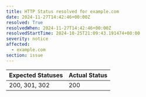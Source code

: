 ```yaml
---
title: HTTP Status resolved for example.com
date: 2024-11-27T14:42:46+00:00Z
resolved: True
resolvedWhen: 2024-11-27T14:42:46+00:00Z
resolvedStartTime: 2024-10-25T21:09:43.191474+00:00
severity: notice
affected:
  - example.com
section: issue
---
```


| Expected Statuses | Actual Status  |
|-------------------|----------------|
| 200, 301, 302 | 200 |
